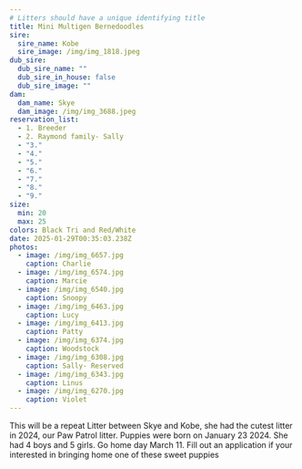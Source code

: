 ```yaml
---
# Litters should have a unique identifying title
title: Mini Multigen Bernedoodles
sire:
  sire_name: Kobe
  sire_image: /img/img_1818.jpeg
dub_sire:
  dub_sire_name: ""
  dub_sire_in_house: false
  dub_sire_image: ""
dam:
  dam_name: Skye
  dam_image: /img/img_3688.jpeg
reservation_list:
  - 1. Breeder
  - 2. Raymond family- Sally
  - "3."
  - "4."
  - "5."
  - "6."
  - "7."
  - "8."
  - "9."
size:
  min: 20
  max: 25
colors: Black Tri and Red/White
date: 2025-01-29T00:35:03.238Z
photos:
  - image: /img/img_6657.jpg
    caption: Charlie
  - image: /img/img_6574.jpg
    caption: Marcie
  - image: /img/img_6540.jpg
    caption: Snoopy
  - image: /img/img_6463.jpg
    caption: Lucy
  - image: /img/img_6413.jpg
    caption: Patty
  - image: /img/img_6374.jpg
    caption: Woodstock
  - image: /img/img_6308.jpg
    caption: Sally- Reserved
  - image: /img/img_6343.jpg
    caption: Linus
  - image: /img/img_6270.jpg
    caption: Violet
---
```

This will be a repeat Litter between Skye and Kobe, she had the cutest litter in 2024, our Paw Patrol litter. Puppies were born on January 23 2024. She had 4 boys and 5 girls. Go home day March 11. Fill out an application if your interested in bringing home one of these sweet puppies